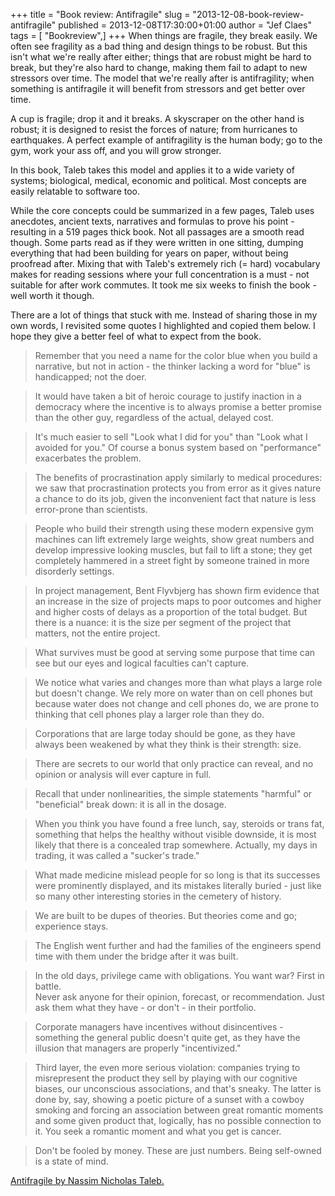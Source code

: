 +++
title = "Book review: Antifragile"
slug = "2013-12-08-book-review-antifragile"
published = 2013-12-08T17:30:00+01:00
author = "Jef Claes"
tags = [ "Bookreview",]
+++
When things are fragile, they break easily. We often see fragility as a
bad thing and design things to be robust. But this isn't what we're
really after either; things that are robust might be hard to break, but
they're also hard to change, making them fail to adapt to new stressors
over time. The model that we're really after is antifragility; when
something is antifragile it will benefit from stressors and get better
over time.

  
A cup is fragile; drop it and it breaks. A skyscraper on the other hand
is robust; it is designed to resist the forces of nature; from
hurricanes to earthquakes. A perfect example of antifragility is the
human body; go to the gym, work your ass off, and you will grow
stronger.  
  
In this book, Taleb takes this model and applies it to a wide variety of
systems; biological, medical, economic and political. Most concepts are
easily relatable to software too.  
  
While the core concepts could be summarized in a few pages, Taleb uses
anecdotes, ancient texts, narratives and formulas to prove his point -
resulting in a 519 pages thick book. Not all passages are a smooth read
though. Some parts read as if they were written in one sitting, dumping
everything that had been building for years on paper, without being
proofread after. Mixing that with Taleb's extremely rich (= hard)
vocabulary makes for reading sessions where your full concentration is a
must - not suitable for after work commutes. It took me six weeks to
finish the book - well worth it though.  
  
There are a lot of things that stuck with me. Instead of sharing those
in my own words, I revisited some quotes I highlighted and copied them
below. I hope they give a better feel of what to expect from the book.  

> Remember that you need a name for the color blue when you build a
> narrative, but not in action - the thinker lacking a word for "blue"
> is handicapped; not the doer. 

> It would have taken a bit of heroic courage to justify inaction in a
> democracy where the incentive is to always promise a better promise
> than the other guy, regardless of the actual, delayed cost. 

> It's much easier to sell "Look what I did for you" than "Look what I
> avoided for you." Of course a bonus system based on "performance"
> exacerbates the problem. 

> The benefits of procrastination apply similarly to medical procedures:
> we saw that procrastination protects you from error as it gives nature
> a chance to do its job, given the inconvenient fact that nature is
> less error-prone than scientists. 

> People who build their strength using these modern expensive gym
> machines can lift extremely large weights, show great numbers and
> develop impressive looking muscles, but fail to lift a stone; they get
> completely hammered in a street fight by someone trained in more
> disorderly settings.  

> In project management, Bent Flyvbjerg has shown firm evidence that an
> increase in the size of projects maps to poor outcomes and higher and
> higher costs of delays as a proportion of the total budget. But there
> is a nuance: it is the size per segment of the project that matters,
> not the entire project. 

> What survives must be good at serving some purpose that time can see
> but our eyes and logical faculties can't capture. 

> We notice what varies and changes more than what plays a large role
> but doesn't change. We rely more on water than on cell phones but
> because water does not change and cell phones do, we are prone to
> thinking that cell phones play a larger role than they do. 

> Corporations that are large today should be gone, as they have always
> been weakened by what they think is their strength: size.  

> There are secrets to our world that only practice can reveal, and no
> opinion or analysis will ever capture in full. 

> Recall that under nonlinearities, the simple statements "harmful" or
> "beneficial" break down: it is all in the dosage. 

> When you think you have found a free lunch, say, steroids or trans
> fat, something that helps the healthy without visible downside, it is
> most likely that there is a concealed trap somewhere. Actually, my
> days in trading, it was called a "sucker's trade." 

> What made medicine mislead people for so long is that its successes
> were prominently displayed, and its mistakes literally buried - just
> like so many other interesting stories in the cemetery of history. 

> We are built to be dupes of theories. But theories come and go;
> experience stays. 

> The English went further and had the families of the engineers spend
> time with them under the bridge after it was built. 

> In the old days, privilege came with obligations. You want war? First
> in battle.  
> Never ask anyone for their opinion, forecast, or recommendation. Just
> ask them what they have - or don't - in their portfolio. 

> Corporate managers have incentives without disincentives - something
> the general public doesn't quite get, as they have the illusion that
> managers are properly "incentivized." 

> Third layer, the even more serious violation: companies trying to
> misrepresent the product they sell by playing with our cognitive
> biases, our unconscious associations, and that's sneaky. The latter is
> done by, say, showing a poetic picture of a sunset with a cowboy
> smoking and forcing an association between great romantic moments and
> some given product that, logically, has no possible connection to it.
> You seek a romantic moment and what you get is cancer. 

> Don't be fooled by money. These are just numbers. Being self-owned is
> a state of mind.

[Antifragile by Nassim Nicholas
Taleb.](http://www.amazon.com/gp/product/1400067820/ref=as_li_qf_sp_asin_tl?ie=UTF8&camp=1789&creative=9325&creativeASIN=1400067820&linkCode=as2&tag=diofanedebyje-20)
